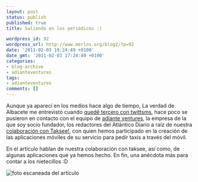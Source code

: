 ```yaml
---
layout: post
status: publish
published: true
title: Saliendo en los periódicos :)

wordpress_id: 92
wordpress_url: http://www.merlos.org/blog2/?p=92
date: '2011-02-03 19:24:49 +0100'
date_gmt: '2011-02-03 17:24:49 +0100'
categories:
- blog-archive
- adianteventures
tags:
- adianteventures
comments: []
---
```

<p>Aunque ya aparecí en los medios hace algo de tiempo, La verdad de Albacete me entrevistó cuando <a href="http://www.laverdad.es/albacete/20080601/albacete/todos-servicios-imaginemos-estaran-20080601.html">quedé tercero con twittsms</a>, hace poco se pusieron en contacto con el equipo de <a href="http://adianteventures.com">adiante ventures</a>, la empresa de la que soy socio fundador, los redactores del Atlántico Diario a raíz de nuestra <a href="http://www.adianteventures.com/que-hacemos/colaboracion-taksee/">colaboración con Taksee!</a>, con quien hemos participado en la creación de las aplicaciones móviles de su servicio para pedir taxis a través del móvil.</p>
<p>En el artículo hablan de nuestra colaboración con taksee, así como, de algunas aplicaciones que ya hemos hecho. En fin, una anécdota más para contar a los nietecillos :D</p>
<p><img src="http://dl.dropbox.com/u/22698/img/atlantico-diario_big.jpg" alt="foto escaneada del artículo" /></p>
